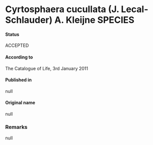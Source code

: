 Cyrtosphaera cucullata (J. Lecal-Schlauder) A. Kleijne SPECIES
=======

#### Status
ACCEPTED

#### According to
The Catalogue of Life, 3rd January 2011

#### Published in
null

#### Original name
null

### Remarks
null